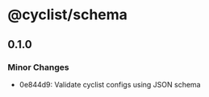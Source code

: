 # @cyclist/schema

## 0.1.0
### Minor Changes

- 0e844d9: Validate cyclist configs using JSON schema
